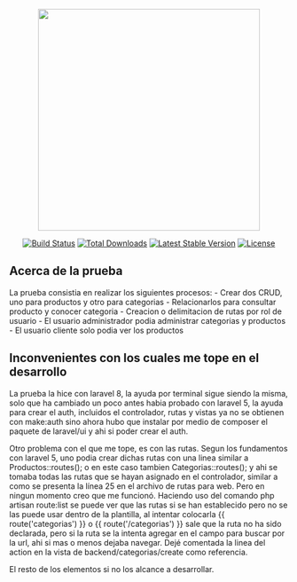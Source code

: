 <p align="center"><a href="https://laravel.com" target="_blank"><img src="https://raw.githubusercontent.com/laravel/art/master/logo-lockup/5%20SVG/2%20CMYK/1%20Full%20Color/laravel-logolockup-cmyk-red.svg" width="400"></a></p>

<p align="center">
<a href="https://travis-ci.org/laravel/framework"><img src="https://travis-ci.org/laravel/framework.svg" alt="Build Status"></a>
<a href="https://packagist.org/packages/laravel/framework"><img src="https://img.shields.io/packagist/dt/laravel/framework" alt="Total Downloads"></a>
<a href="https://packagist.org/packages/laravel/framework"><img src="https://img.shields.io/packagist/v/laravel/framework" alt="Latest Stable Version"></a>
<a href="https://packagist.org/packages/laravel/framework"><img src="https://img.shields.io/packagist/l/laravel/framework" alt="License"></a>
</p>

## Acerca de la prueba

La prueba consistia en realizar los siguientes procesos:
    - Crear dos CRUD, uno para productos y otro para categorias
    - Relacionarlos para consultar producto y conocer categoria
    - Creacion o delimitacion de rutas por rol de usuario
        - El usuario administrador podia administrar categorias y productos
        - El usuario cliente solo podia ver los productos

## Inconvenientes con los cuales me tope en el desarrollo

La prueba la hice con laravel 8, la ayuda por terminal sigue siendo la misma, solo que ha cambiado un poco
antes habia probado con laravel 5, la ayuda para crear el auth, incluidos el controlador, rutas y vistas ya no se obtienen con make:auth sino ahora hubo que instalar por medio de composer el paquete de laravel/ui y ahi si poder crear el auth.

Otro problema con el que me tope, es con las rutas. Segun los fundamentos con laravel 5, uno podia crear dichas rutas con una linea similar a Productos::routes(); o en este caso tambien Categorias::routes(); y ahi se tomaba todas las rutas que se hayan asignado en el controlador, similar a como se presenta la línea 25 en el archivo de rutas para web. Pero en ningun momento creo que me funcionó. Haciendo uso del comando php artisan route:list se puede ver que las rutas si se han establecido pero no se las puede usar dentro de la plantilla, al intentar colocarla {{ route('categorias') }} o {{ route('/categorias') }} sale que la ruta no ha sido declarada, pero si la ruta se la intenta agregar en el campo para buscar por la url, ahi si mas o menos dejaba navegar. Dejé comentada la linea del action en la vista de backend/categorias/create como referencia.

El resto de los elementos si no los alcance a desarrollar.